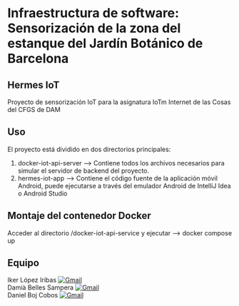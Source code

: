 # Infraestructura de software: Sensorización de la zona del estanque del Jardín Botánico de Barcelona
## Hermes IoT
Proyecto de sensorización IoT para la asignatura IoTm Internet de las Cosas del CFGS de DAM
## Uso
El proyecto está dividido en dos directorios principales:
1. docker-iot-api-server --> Contiene todos los archivos necesarios para simular el servidor de backend del proyecto.
2. hermes-iot-app --> Contiene el código fuente de la aplicación móvil Android, puede ejecutarse a través del emulador Android de IntelliJ Idea o Android Studio

## Montaje del contenedor Docker
Acceder al directorio /docker-iot-api-service y ejecutar --> docker compose up

## Equipo
Iker López Iribas [![Gmail](https://img.shields.io/badge/Gmail-D14836?style=for-the-badge&logo=gmail&logoColor=white)](ilopezir@uoc.edu) </br>
Damià Belles Sampera [![Gmail](https://img.shields.io/badge/Gmail-D14836?style=for-the-badge&logo=gmail&logoColor=white)](dbelles@uoc.edu) </br>
Daniel Boj Cobos [![Gmail](https://img.shields.io/badge/Gmail-D14836?style=for-the-badge&logo=gmail&logoColor=white)](dboj@uoc.edu) </br>              
